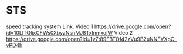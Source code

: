# STS
speed tracking system
Link.
Video 1
https://drive.google.com/open?id=10LlTQIjxCFWs0XbyzNsnMJ8TxlnmxqjW
Video 2
https://drive.google.com/open?id=1y7t89FBTOf42zVu9B2uNNFVXpC-vPD4h
